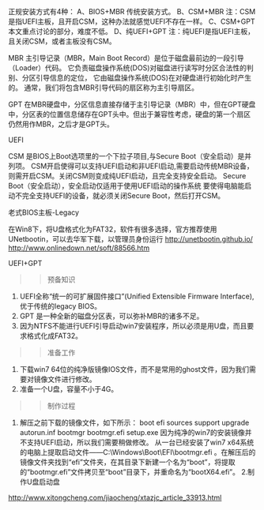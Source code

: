 正规安装方式有4种：
A、BIOS+MBR 传统安装方式。
B、CSM+MBR 注：CSM是指UEFI主板，且开启CSM，这种办法就感觉UEFI不存在一样。
C、CSM+GPT 本文重点讨论的部分，难度不低。
D、纯UEFI+GPT 注：纯UEFI是指UEFI主板，且关闭CSM，或者主板没有CSM。

MBR
主引导记录（MBR，Main Boot Record）是位于磁盘最前边的一段引导（Loader）代码。
它负责磁盘操作系统(DOS)对磁盘进行读写时分区合法性的判别、分区引导信息的定位，
它由磁盘操作系统(DOS)在对硬盘进行初始化时产生的。
通常，我们将包含MBR引导代码的扇区称为主引导扇区。

GPT
在MBR硬盘中，分区信息直接存储于主引导记录（MBR）中，但在GPT硬盘中，分区表的位置信息储存在GPT头中。但出于兼容性考虑，硬盘的第一个扇区仍然用作MBR，之后才是GPT头。


UEFI

CSM
是BIOS上Boot选项里的一个下拉子项目,与Secure Boot（安全启动）是并列项。
CSM开启使得可以支持UEFI启动和非UEFI启动,需要启动传统MBR设备，则需开启CSM。关闭CSM则变成纯UEFI启动，且完全支持安全启动。
Secure Boot（安全启动），安全启动仅适用于使用UEFI启动的操作系统
要使得电脑能启动不完全支持UEFI的设备，就必须关闭Secure Boot，然后打开CSM。

老式BIOS主板-Legacy

在Win8下，将U盘格式化为FAT32，软件有很多选择，官方推荐使用UNetbootin，可以去华军下载，以管理员身份运行
http://unetbootin.github.io/
http://www.onlinedown.net/soft/88566.htm


UEFI+GPT
>> 预备知识
1. UEFI全称“统一的可扩展固件接口”(Unified Extensible Firmware Interface),优于传统的legacy BIOS。
2. GPT 是一种全新的磁盘分区表，可以弥补MBR的诸多不足。
3. 因为NTFS不能进行UEFI引导启动win7安装程序，所以必须是用U盘，而且要求格式化成FAT32。

>> 准备工作
1. 下载win7 64位的纯净版镜像IOS文件，而不是常用的ghost文件，因为我们需要对镜像文件进行修改。
2. 准备一个U盘，容量不小于4G。

>> 制作过程
1. 解压之前下载的镜像文件，如下所示：
boot
efi
sources
support
upgrade
autorun.inf
bootmgr
bootmgr.efi
setup.exe
因为纯净的win7的安装镜像并不支持UEFI启动，所以我们需要稍做修改。
从一台已经安装了win7 x64系统的电脑上提取启动文件——C:\Windows\Boot\EFI\bootmgr.efi 。在解压后的镜像文件夹找到“efi”文件夹，在其目录下新建一个名为“boot”，将提取的“bootmgr.efi”文件拷贝至“boot”目录下，并重命名为“bootX64.efi”。
2.制作U盘启动盘

http://www.xitongcheng.com/jiaocheng/xtazjc_article_33913.html